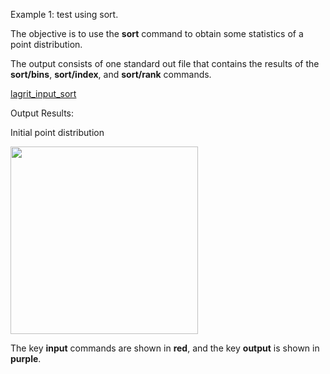 
Example 1: test using sort.

 The objective is to use the **sort** command to obtain some statistics
 of a point distribution.

 The output consists of one standard out file that contains the results
 of the **sort/bins**, **sort/index**, and **sort/rank** commands.

 [lagrit_input_sort](input/lagrit_input_sort.txt)

Output Results:

Initial point distribution

<img  width="300" src="https://lanl.github.io/LaGriT/assets/images/sort_tn.gif"> 

The key **input** commands are shown in **red**, and the key **output** is shown in **purple**.
